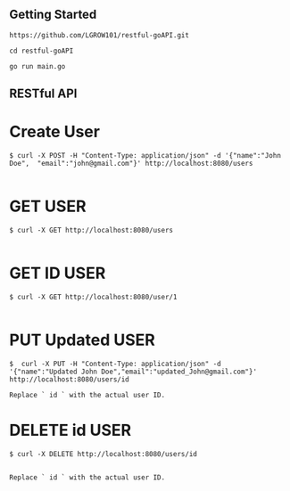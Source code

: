 ## Getting Started

```
https://github.com/LGROW101/restful-goAPI.git

cd restful-goAPI

go run main.go
```

## RESTful API

# Create User

```
$ curl -X POST -H "Content-Type: application/json" -d '{"name":"John Doe",  "email":"john@gmail.com"}' http://localhost:8080/users


```

# GET USER

```
$ curl -X GET http://localhost:8080/users


```

# GET ID USER

```
$ curl -X GET http://localhost:8080/user/1


```

# PUT Updated USER

```
$  curl -X PUT -H "Content-Type: application/json" -d '{"name":"Updated John Doe","email":"updated_John@gmail.com"}' http://localhost:8080/users/id

Replace ` id ` with the actual user ID.
```

# DELETE id USER

```
$ curl -X DELETE http://localhost:8080/users/id


Replace ` id ` with the actual user ID.


```
